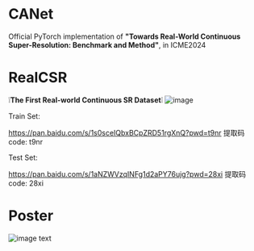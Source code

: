 # CANet
Official PyTorch implementation of **"Towards Real-World Continuous Super-Resolution: Benchmark and Method"**, in ICME2024



# RealCSR

❕**The First Real-world Continuous SR Dataset**❕
![image](https://github.com/user-attachments/assets/67e7821b-95d8-4016-a924-c183c3969fa9)


Train Set:


https://pan.baidu.com/s/1s0sceIQbxBCpZRD51rgXnQ?pwd=t9nr 提取码code: t9nr


Test Set:


https://pan.baidu.com/s/1aNZWVzqINFg1d2aPY76ujg?pwd=28xi 提取码code: 28xi

# Poster
![image text](/poster.png)
